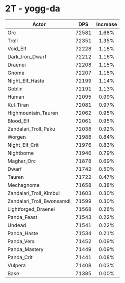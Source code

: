 # 2T - yogg-da
| Actor | DPS | Increase |
|---|:---:|:---:|
|Orc|72581|1.68%|
|Troll|72351|1.35%|
|Void_Elf|72228|1.18%|
|Dark_Iron_Dwarf|72212|1.16%|
|Draenei|72208|1.15%|
|Gnome|72207|1.15%|
|Night_Elf_Haste|72199|1.14%|
|Goblin|72191|1.13%|
|Human|72095|0.99%|
|Kul_Tiran|72081|0.97%|
|Highmountain_Tauren|72062|0.95%|
|Blood_Elf|72061|0.95%|
|Zandalari_Troll_Paku|72038|0.92%|
|Worgen|71988|0.84%|
|Night_Elf_Crit|71976|0.83%|
|Nightborne|71946|0.79%|
|Maghar_Orc|71878|0.69%|
|Dwarf|71742|0.50%|
|Tauren|71722|0.47%|
|Mechagnome|71658|0.38%|
|Zandalari_Troll_Kimbul|71603|0.30%|
|Zandalari_Troll_Bwonsamdi|71599|0.30%|
|Lightforged_Draenei|71568|0.26%|
|Panda_Feast|71543|0.22%|
|Undead|71541|0.22%|
|Panda_Haste|71534|0.21%|
|Panda_Vers|71452|0.09%|
|Panda_Mastery|71449|0.09%|
|Panda_Crit|71441|0.08%|
|Vulpera|71408|0.03%|
|Base|71385|0.00%|
